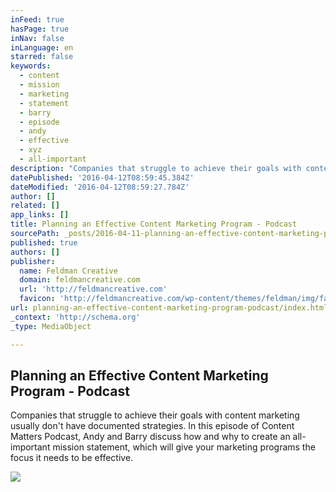 ```yaml
---
inFeed: true
hasPage: true
inNav: false
inLanguage: en
starred: false
keywords:
  - content
  - mission
  - marketing
  - statement
  - barry
  - episode
  - andy
  - effective
  - xyz
  - all-important
description: "Companies that struggle to achieve their goals with content marketing usually don't have documented strategies. In this episode of Content Matters Podcast, Andy and Barry discuss how and why to create an all-important mission statement, which will give your marketing programs the focus it needs to be effective."
datePublished: '2016-04-12T08:59:45.384Z'
dateModified: '2016-04-12T08:59:27.784Z'
author: []
related: []
app_links: []
title: Planning an Effective Content Marketing Program - Podcast
sourcePath: _posts/2016-04-11-planning-an-effective-content-marketing-program-podcast.md
published: true
authors: []
publisher:
  name: Feldman Creative
  domain: feldmancreative.com
  url: 'http://feldmancreative.com'
  favicon: 'http://feldmancreative.com/wp-content/themes/feldman/img/favicon.png'
url: planning-an-effective-content-marketing-program-podcast/index.html
_context: 'http://schema.org'
_type: MediaObject

---
```

<article style=""><h1>Planning an Effective Content Marketing Program - Podcast</h1><p>Companies that struggle to achieve their goals with content marketing usually don't have documented strategies. In this episode of Content Matters Podcast, Andy and Barry discuss how and why to create an all-important mission statement, which will give your marketing programs the focus it needs to be effective.</p><img src="http://feldmancreative.com/wp-content/uploads/2016/04/Episode-9.jpg" /></article>